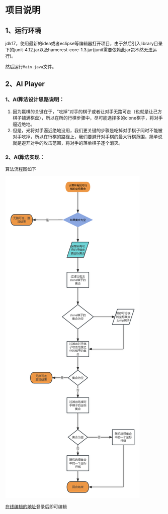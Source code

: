 # 项目说明

## 1、运行环境

jdk17，使用最新的idea或者eclipse等编辑器打开项目，由于然后引入library目录下的junit-4.12.jar以及hamcrest-core-1.3.jar(junit需要依赖此jar包不然无法运行)。

然后运行`Main.java`文件。

## 2、AI Player

### 1、AI算法设计思路说明：

1.  因为赢棋的关键在于，“吃掉”对手的棋子或者让对手无路可走（也就是让己方棋子铺满棋盘），所以在所的行棋步骤中，尽可能选择多的clone棋子，将对手逼近绝地。
2.  但是，光将对手逼近绝地没用，我们更关键的步骤是吃掉对手棋子同时不能被对手吃掉，所以在行棋的路径上，我们要避开对手棋的最大行棋范围，简单说就是避开对手的攻击范围，将对手的落单棋子逐个消灭。

### 2、AI算法实现：

算法流程图如下

![算法流程图](readme/算法流程图.png)

[在线编辑的地址](https://www.processon.com/v/6460774723e6913530439960)登录后即可编辑


